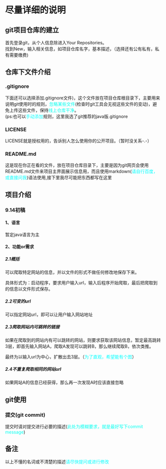 # 尽量详细的说明

## git项目仓库的建立

首先登录git，从个人信息除进入Your Repositories。  
找到New，输入相关信息，如项目仓库名字，基本描述，（选择还有公有私有，私有需要缴费)  

## 仓库下文件介绍

### .gitignore

下面还可以选择添加.gitignore文件)，这个文件放在项目仓库根目录下，主要用来说明git使用时的规则，<font color=#00fff>忽略某些文件</font>(检查时git工具会无视这些文件的变动)，避免上传这些文件，保持<font color=#00fff>线上仓库干净</font>。  
(ps:也可以<font color=#00ffff>手动添加</font>规则，这里我选了git推荐的java版.gitignore

### LICENSE

LICENSE就是授权用的，告诉别人怎么使用你的公开项目。（暂时没关系-.-）

### <p>README.md</p>

这是现在你正在看的文件，放在项目仓库目录下，主要是因为git网页会使用README.md文件来项目主界面展示信息用，而且使用markdown(<font color=#00ffff>请自行百度，或直接问我</font>)语法使用,接下里我尽可能把东西都写在这里

## 项目介绍

### 9.14初稿

#### 1、语言

暂定java语言为主

#### 2、功能or需求

##### 2.1概括

可以爬取特定网站的信息，并以文件的形式不做任何修改地保存下来。

具体形式为：启动程序，要求用户输入url，输入后程序开始爬取，最后把爬取到的信息以文件形式保存。

##### 2.2可变的url

可以指定网站url，即可以让用户输入网站地址

##### 2.3爬取网站内可跳转的链接

如果在爬取到的网站内有可以跳转的网站，则要求获取该网站信息，暂定最高跳转3层，即首先输入网站A，爬取A发现可以跳转B，那么继续爬取B，依次类推。  

最终为以输入url为中心，扩散出去3层。（<font color=#00ffff>为了直观，希望能有个图</font>）

##### 2.4不重复爬取相同的网站url

如果网站A的信息已经获得，那么再一次发现A时应该直接忽略  

## git使用

### 提交(git commit)
提交时请对提交进行必要的描述(<font color=#00fffff>此处为模糊要求，就是最好写下commit message</font>)

## 备注

以上不懂的名词或不清楚的描述<font color=#00ffff>请尽快提问或进行修改<font>  
